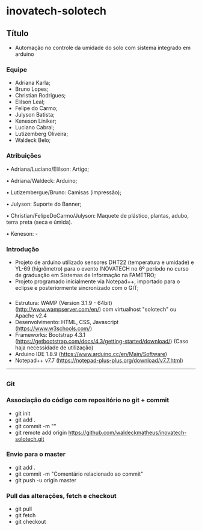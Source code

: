 # inovatech-solotech

## Título
- Automação no controle da umidade do solo com sistema integrado em arduino

### Equipe
- Adriana Karla;
- Bruno Lopes;
- Christian Rodrigues;
- Elilson Leal;
- Felipe do Carmo;
- Julyson Batista;
- Keneson Liniker;
- Luciano Cabral;
- Lutizemberg Oliveira;
- Waldeck Belo;

### Atribuições
• Adriana/Luciano/Elilson: Artigo;

• Adriana/Waldeck: Arduino;

• Lutizembergue/Bruno: Camisas (impressão);

• Julyson: Suporte do Banner;

• Christian/FelipeDoCarmo/Julyson: Maquete de plástico, plantas, adubo, terra preta (seca e úmida).

• Keneson: -

### Introdução
- Projeto de arduino utilizado sensores DHT22 (temperatura e umidade) e YL-69 (higrômetro) para o evento INOVATECH no 6º período no curso de graduação em Sistemas de Informação na FAMETRO;
- Projeto programado inicialmente via Notepad++, importado para o eclipse e posteriormente sincronizado com o GIT;
###
- Estrutura: WAMP (Version 3.1.9 - 64bit) (http://www.wampserver.com/en/) com virtualhost "solotech" ou Apache v2.4
- Desenvolvimento: HTML, CSS, Javascript (https://www.w3schools.com/)
- Frameworks: Bootstrap 4.3.1 (https://getbootstrap.com/docs/4.3/getting-started/download/) (Caso haja necessidade de utilização)
- Arduino IDE 1.8.9 (https://www.arduino.cc/en/Main/Software)
- Notepad++ v7.7 (https://notepad-plus-plus.org/download/v7.7.html)
___________________________________________________________
##
### Git

### Associação do código com repositório no git + commit
- git init
- git add .
- git commit -m ""
- git remote add origin https://github.com/waldeckmatheus/inovatech-solotech.git

### Envio para o master
- git add .
- git commit -m "Comentário relacionado ao commit"
- git push -u origin master

### Pull das alterações, fetch e checkout
- git pull
- git fetch
- git checkout

